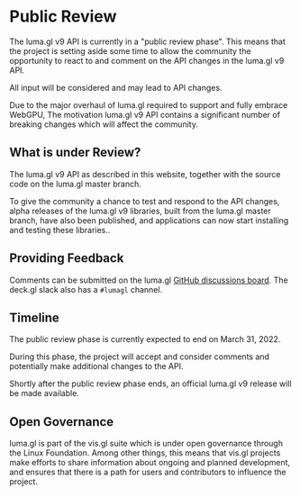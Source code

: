 # Public Review 

The luma.gl v9 API is currently in a "public review phase". This means that the project is setting aside
some time to allow the community the opportunity to react to and comment on the API changes in the luma.gl v9 API. 

All input will be considered and may lead to API changes.

Due to the major overhaul of luma.gl required to support and fully embrace WebGPU, 
The motivation luma.gl v9 API contains a significant number of breaking changes which will affect the community.

## What is under Review?

The luma.gl v9 API as described in this website, together with the source code on the luma.gl master branch.

To give the community a chance to test and respond to the API changes, 
alpha releases of the luma.gl v9 libraries, built from the luma.gl master branch, have also been published,
and applications can now start installing and testing these libraries..

## Providing Feedback

Comments can be submitted on the luma.gl 
[GitHub discussions board](https://github.com/visgl/luma.gl/discussions). The deck.gl slack
also has a `#lumagl` channel.

## Timeline

The public review phase is currently expected to end on March 31, 2022.

During this phase, the project will accept and consider comments and 
potentially make additional changes to the API.

Shortly after the public review phase ends, an official luma.gl v9 release will be made available.

## Open Governance

luma.gl is part of the vis.gl suite which is under open governance through the Linux Foundation.
Among other things, this means that vis.gl projects make efforts to share information about
ongoing and planned development, and ensures that there is a path for users and contributors
to influence the project.
